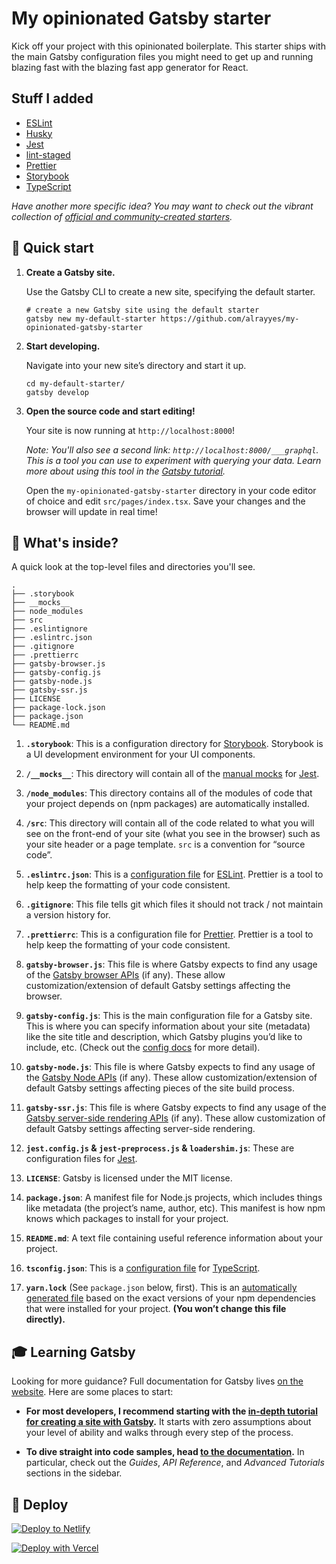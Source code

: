 # My opinionated Gatsby starter

Kick off your project with this opinionated boilerplate. This starter ships with the main Gatsby configuration files you might need to get up and running blazing fast with the blazing fast app generator for React.

## Stuff I added

- [ESLint](https://eslint.org/)
- [Husky](https://github.com/typicode/husky)
- [Jest](https://jestjs.io/)
- [lint-staged](https://github.com/okonet/lint-staged)
- [Prettier](https://prettier.io/)
- [Storybook](https://storybook.js.org/)
- [TypeScript](https://www.typescriptlang.org/)

_Have another more specific idea? You may want to check out the vibrant collection of [official and community-created starters](https://www.gatsbyjs.org/docs/gatsby-starters/)._

## 🚀 Quick start

1.  **Create a Gatsby site.**

    Use the Gatsby CLI to create a new site, specifying the default starter.

    ```shell
    # create a new Gatsby site using the default starter
    gatsby new my-default-starter https://github.com/alrayyes/my-opinionated-gatsby-starter
    ```

1.  **Start developing.**

    Navigate into your new site’s directory and start it up.

    ```shell
    cd my-default-starter/
    gatsby develop
    ```

1.  **Open the source code and start editing!**

    Your site is now running at `http://localhost:8000`!

    _Note: You'll also see a second link: _`http://localhost:8000/___graphql`_. This is a tool you can use to experiment with querying your data. Learn more about using this tool in the [Gatsby tutorial](https://www.gatsbyjs.org/tutorial/part-five/#introducing-graphiql)._

    Open the `my-opinionated-gatsby-starter` directory in your code editor of choice and edit `src/pages/index.tsx`. Save your changes and the browser will update in real time!

## 🧐 What's inside?

A quick look at the top-level files and directories you'll see.

    .
    ├── .storybook
    ├── __mocks__
    ├── node_modules
    ├── src
    ├── .eslintignore
    ├── .eslintrc.json
    ├── .gitignore
    ├── .prettierrc
    ├── gatsby-browser.js
    ├── gatsby-config.js
    ├── gatsby-node.js
    ├── gatsby-ssr.js
    ├── LICENSE
    ├── package-lock.json
    ├── package.json
    └── README.md

1.  **`.storybook`**: This is a configuration directory for [Storybook](https://storybook.js.org/). Storybook is a UI development environment for your UI components.

2.  **`/__mocks__`**: This directory will contain all of the [manual mocks](https://jestjs.io/docs/en/manual-mocks) for [Jest](https://jestjs.io/).

3.  **`/node_modules`**: This directory contains all of the modules of code that your project depends on (npm packages) are automatically installed.

4.  **`/src`**: This directory will contain all of the code related to what you will see on the front-end of your site (what you see in the browser) such as your site header or a page template. `src` is a convention for “source code”.

5.  **`.eslintrc.json`**: This is a [configuration file](https://eslint.org/docs/user-guide/configuring) for [ESLint](https://eslint.org/). Prettier is a tool to help keep the formatting of your code consistent.

6.  **`.gitignore`**: This file tells git which files it should not track / not maintain a version history for.

7.  **`.prettierrc`**: This is a configuration file for [Prettier](https://prettier.io/). Prettier is a tool to help keep the formatting of your code consistent.

8.  **`gatsby-browser.js`**: This file is where Gatsby expects to find any usage of the [Gatsby browser APIs](https://www.gatsbyjs.org/docs/browser-apis/) (if any). These allow customization/extension of default Gatsby settings affecting the browser.

9.  **`gatsby-config.js`**: This is the main configuration file for a Gatsby site. This is where you can specify information about your site (metadata) like the site title and description, which Gatsby plugins you’d like to include, etc. (Check out the [config docs](https://www.gatsbyjs.org/docs/gatsby-config/) for more detail).

10. **`gatsby-node.js`**: This file is where Gatsby expects to find any usage of the [Gatsby Node APIs](https://www.gatsbyjs.org/docs/node-apis/) (if any). These allow customization/extension of default Gatsby settings affecting pieces of the site build process.

11. **`gatsby-ssr.js`**: This file is where Gatsby expects to find any usage of the [Gatsby server-side rendering APIs](https://www.gatsbyjs.org/docs/ssr-apis/) (if any). These allow customization of default Gatsby settings affecting server-side rendering.

12. **`jest.config.js` & `jest-preprocess.js` & `loadershim.js`**: These are configuration files for [Jest](https://jestjs.io/).

13. **`LICENSE`**: Gatsby is licensed under the MIT license.

14. **`package.json`**: A manifest file for Node.js projects, which includes things like metadata (the project’s name, author, etc). This manifest is how npm knows which packages to install for your project.

15. **`README.md`**: A text file containing useful reference information about your project.

16. **`tsconfig.json`**: This is a [configuration file](https://www.typescriptlang.org/docs/handbook/tsconfig-json.html) for [TypeScript](https://www.typescriptlang.org/).

17. **`yarn.lock`** (See `package.json` below, first). This is an [automatically generated file](https://classic.yarnpkg.com/en/docs/yarn-lock/) based on the exact versions of your npm dependencies that were installed for your project. **(You won’t change this file directly).**

## 🎓 Learning Gatsby

Looking for more guidance? Full documentation for Gatsby lives [on the website](https://www.gatsbyjs.org/). Here are some places to start:

- **For most developers, I recommend starting with the [in-depth tutorial for creating a site with Gatsby](https://www.gatsbyjs.org/tutorial/).** It starts with zero assumptions about your level of ability and walks through every step of the process.

- **To dive straight into code samples, head [to the documentation](https://www.gatsbyjs.org/docs/).** In particular, check out the _Guides_, _API Reference_, and _Advanced Tutorials_ sections in the sidebar.

## 💫 Deploy

[![Deploy to Netlify](https://www.netlify.com/img/deploy/button.svg)](https://app.netlify.com/start/deploy?repository=https://github.com/gatsbyjs/gatsby-starter-default)

[![Deploy with Vercel](https://vercel.com/button)](https://vercel.com/import/project?template=https://github.com/gatsbyjs/gatsby-starter-default)
